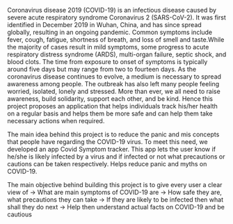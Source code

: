 Coronavirus disease 2019 (COVID-19) is an infectious disease caused by severe acute respiratory syndrome Coronavirus 2 (SARS-CoV-2). It was first identified in December 2019 in Wuhan, China, and has since spread globally, resulting in an ongoing pandemic. Common symptoms include fever, cough, fatigue, shortness of breath, and loss of smell and taste.While the majority of cases result in mild symptoms, some progress to acute respiratory distress syndrome (ARDS), multi-organ failure, septic shock, and blood clots. The time from exposure to onset of symptoms is typically around five days but may range from two to fourteen days. As the coronavirus disease continues to evolve, a medium is necessary to spread awareness among people. The outbreak has also left many people feeling worried, isolated, lonely and stressed. More than ever, we all need to raise awareness, build solidarity, support each other, and be kind. Hence this project proposes an application that helps individuals track his/her health on a regular basis and helps them be more safe and can help them take necessary actions when required.

The main idea behind this project is to reduce the panic and mis concepts that people have regarding the COVID-19 virus. To meet this need, we developed an app Covid Symptom tracker. This app lets the user know if he/she is likely infected by a virus and if infected or not what precautions or cautions can be taken respectively. Helps reduce panic and myths on COVID-19.

The main objective behind building this project is to give every user a clear view of 
-> What are main symptoms of COVID-19 are
-> How safe they are, what precautions they can take
-> If they are likely to be infected then what shall they do next 
-> Help then understand actual facts on COVID-19 and be cautious

